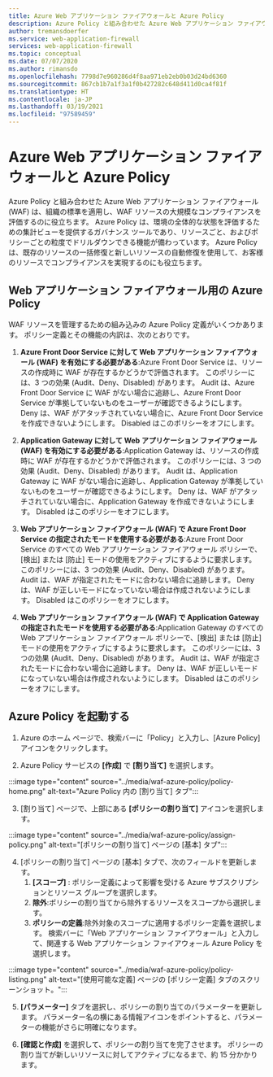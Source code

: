 ```yaml
---
title: Azure Web アプリケーション ファイアウォールと Azure Policy
description: Azure Policy と組み合わせた Azure Web アプリケーション ファイアウォール (WAF) は、組織の標準を適用し、WAF リソースの大規模なコンプライアンスを評価するのに役立ちます
author: tremansdoerfer
ms.service: web-application-firewall
services: web-application-firewall
ms.topic: conceptual
ms.date: 07/07/2020
ms.author: rimansdo
ms.openlocfilehash: 7798d7e960286d4f8aa971eb2eb0b03d24bd6360
ms.sourcegitcommit: 867cb1b7a1f3a1f0b427282c648d411d0ca4f81f
ms.translationtype: HT
ms.contentlocale: ja-JP
ms.lasthandoff: 03/19/2021
ms.locfileid: "97589459"
---
```

# <a name="azure-web-application-firewall-and-azure-policy"></a>Azure Web アプリケーション ファイアウォールと Azure Policy

Azure Policy と組み合わせた Azure Web アプリケーション ファイアウォール (WAF) は、組織の標準を適用し、WAF リソースの大規模なコンプライアンスを評価するのに役立ちます。 Azure Policy は、環境の全体的な状態を評価するための集計ビューを提供するガバナンス ツールであり、リソースごと、およびポリシーごとの粒度でドリルダウンできる機能が備わっています。 Azure Policy は、既存のリソースの一括修復と新しいリソースの自動修復を使用して、お客様のリソースでコンプライアンスを実現するのにも役立ちます。

## <a name="azure-policy-for-web-application-firewall"></a>Web アプリケーション ファイアウォール用の Azure Policy

WAF リソースを管理するための組み込みの Azure Policy 定義がいくつかあります。 ポリシー定義とその機能の内訳は、次のとおりです。

1. **Azure Front Door Service に対して Web アプリケーション ファイアウォール (WAF) を有効にする必要がある**:Azure Front Door Service は、リソースの作成時に WAF が存在するかどうかで評価されます。 このポリシーには、3 つの効果 (Audit、Deny、Disabled) があります。 Audit は、Azure Front Door Service に WAF がない場合に追跡し、Azure Front Door Service が準拠していないものをユーザーが確認できるようにします。 Deny は、WAF がアタッチされていない場合に、Azure Front Door Service を作成できないようにします。 Disabled はこのポリシーをオフにします。

2. **Application Gateway に対して Web アプリケーション ファイアウォール (WAF) を有効にする必要がある**:Application Gateway は、リソースの作成時に WAF が存在するかどうかで評価されます。 このポリシーには、3 つの効果 (Audit、Deny、Disabled) があります。 Audit は、Application Gateway に WAF がない場合に追跡し、Application Gateway が準拠していないものをユーザーが確認できるようにします。 Deny は、WAF がアタッチされていない場合に、Application Gateway を作成できないようにします。 Disabled はこのポリシーをオフにします。

3. **Web アプリケーション ファイアウォール (WAF) で Azure Front Door Service の指定されたモードを使用する必要がある**:Azure Front Door Service のすべての Web アプリケーション ファイアウォール ポリシーで、[検出] または [防止] モードの使用をアクティブにするように要求します。 このポリシーには、3 つの効果 (Audit、Deny、Disabled) があります。 Audit は、WAF が指定されたモードに合わない場合に追跡します。 Deny は、WAF が正しいモードになっていない場合は作成されないようにします。 Disabled はこのポリシーをオフにします。

4. **Web アプリケーション ファイアウォール (WAF) で Application Gateway の指定されたモードを使用する必要がある**:Application Gateway のすべての Web アプリケーション ファイアウォール ポリシーで、[検出] または [防止] モードの使用をアクティブにするように要求します。 このポリシーには、3 つの効果 (Audit、Deny、Disabled) があります。 Audit は、WAF が指定されたモードに合わない場合に追跡します。 Deny は、WAF が正しいモードになっていない場合は作成されないようにします。 Disabled はこのポリシーをオフにします。

## <a name="launch-an-azure-policy"></a>Azure Policy を起動する

1.  Azure のホーム ページで、検索バーに「Policy」と入力し、[Azure Policy] アイコンをクリックします。

2.  Azure Policy サービスの **[作成]** で **[割り当て]** を選択します。

:::image type="content" source="../media/waf-azure-policy/policy-home.png" alt-text="Azure Policy 内の [割り当て] タブ":::

3.  [割り当て] ページで、上部にある **[ポリシーの割り当て]** アイコンを選択します。

:::image type="content" source="../media/waf-azure-policy/assign-policy.png" alt-text="[ポリシーの割り当て] ページの [基本] タブ":::

4.  [ポリシーの割り当て] ページの [基本] タブで、次のフィールドを更新します。
    1.  **[スコープ]** : ポリシー定義によって影響を受ける Azure サブスクリプションとリソース グループを選択します。
    2.  **除外**:ポリシーの割り当てから除外するリソースをスコープから選択します。
    3.  **ポリシーの定義**:除外対象のスコープに適用するポリシー定義を選択します。 検索バーに「Web アプリケーション ファイアウォール」と入力して、関連する Web アプリケーション ファイアウォール Azure Policy を選択します。

:::image type="content" source="../media/waf-azure-policy/policy-listing.png" alt-text="[使用可能な定義] ページの [ポリシー定義] タブのスクリーンショット。":::

5.  **[パラメーター]** タブを選択し、ポリシーの割り当てのパラメーターを更新します。 パラメーター名の横にある情報アイコンをポイントすると、パラメーターの機能がさらに明確になります。

6.  **[確認と作成]** を選択して、ポリシーの割り当てを完了させます。 ポリシーの割り当てが新しいリソースに対してアクティブになるまで、約 15 分かかります。
